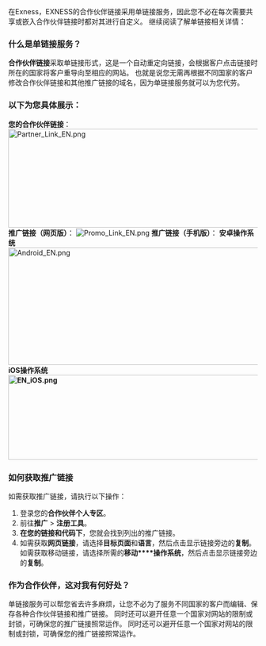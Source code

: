 
在Exness，EXNESS的合作伙伴链接采用单链接服务，因此您不必在每次需要共享或嵌入合作伙伴链接时都对其进行自定义。 继续阅读了解单链接相关详情：
### 什么是单链接服务？ ###
**合作伙伴链接**采取单链接形式，这是一个自动重定向链接，会根据客户点击链接时所在的国家将客户重导向至相应的网站。 也就是说您无需再根据不同国家的客户修改合作伙伴链接和其他推广链接的域名，因为单链接服务就可以为您代劳。
### 以下为您具体展示： ###
**您的合作伙伴链接**：
<img alt="Partner_Link_EN.png" src="https://testingcf.jsdelivr.net/gh/jarlin8/OSS@main/exhelp/Partner_Link_EN.png" height="199" width="608" />
**推广链接（网页版）**：
![Promo_Link_EN.png](https://testingcf.jsdelivr.net/gh/jarlin8/OSS@main/exhelp/Promo_Link_EN.png)
**推广链接（手机版）**：
**安卓操作系统**
<img alt="Android_EN.png" src="https://testingcf.jsdelivr.net/gh/jarlin8/OSS@main/exhelp/Android_EN.png" height="237" width="751" />
**iOS操作系统**
**<img alt="EN_iOS.png" src="https://testingcf.jsdelivr.net/gh/jarlin8/OSS@main/exhelp/EN_iOS.png" height="171" width="743" />**
### 如何获取推广链接 ###
如需获取推广链接，请执行以下操作：
1. 登录您的**合作伙伴个人专区**。
2. 前往**推广** > **注册工具**。
3. **在您的链接和代码下**，您就会找到列出的推广链接。
4. 如需获取**网页链接**，请选择**目标页面**和**语言**，然后点击显示链接旁边的**复制**。
如需获取移动链接，请选择所需的**移动****操作系统**，然后点击显示链接旁边的**复制**。
### 作为合作伙伴，这对我有何好处？ ###
单链接服务可以帮您省去许多麻烦，让您不必为了服务不同国家的客户而编辑、保存各种合作伙伴链接和推广链接。 同时还可以避开任意一个国家对网站的限制或封锁，可确保您的推广链接照常运作。 同时还可以避开任意一个国家对网站的限制或封锁，可确保您的推广链接照常运作。